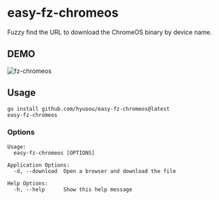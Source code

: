 # easy-fz-chromeos

Fuzzy find the URL to download the ChromeOS binary by device name.

## DEMO
![fz-chromeos](https://user-images.githubusercontent.com/63180765/156784887-a947ee83-39bd-46c6-8c98-2e9523295dc5.gif)

## Usage
```
go install github.com/hyuoou/easy-fz-chromeos@latest
easy-fz-chromeos
```

### Options
```
Usage:
  easy-fz-chromeos [OPTIONS]

Application Options:
  -d, --download  Open a browser and download the file

Help Options:
  -h, --help      Show this help message
```
